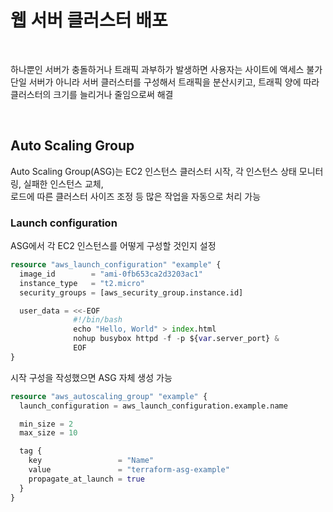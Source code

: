 # 웹 서버 클러스터 배포

<br>

하나뿐인 서버가 충돌하거나 트래픽 과부하가 발생하면 사용자는 사이트에 액세스 불가  
단일 서버가 아니라 서버 클러스터를 구성해서 트래픽을 분산시키고, 트래픽 양에 따라 클러스터의 크기를 늘리거나 줄임으로써 해결

<br>

## Auto Scaling Group
Auto Scaling Group(ASG)는 EC2 인스턴스 클러스터 시작, 각 인스턴스 상태 모니터링, 실패한 인스턴스 교체,  
로드에 따른 클러스터 사이즈 조정 등 많은 작업을 자동으로 처리 가능

### Launch configuration
ASG에서 각 EC2 인스턴스를 어떻게 구성할 것인지 설정

```terraform
resource "aws_launch_configuration" "example" {
  image_id        = "ami-0fb653ca2d3203ac1"
  instance_type   = "t2.micro"
  security_groups = [aws_security_group.instance.id]

  user_data = <<-EOF
              #!/bin/bash
              echo "Hello, World" > index.html
              nohup busybox httpd -f -p ${var.server_port} &
              EOF
}
```

시작 구성을 작성했으면 ASG 자체 생성 가능
```terraform
resource "aws_autoscaling_group" "example" {
  launch_configuration = aws_launch_configuration.example.name

  min_size = 2
  max_size = 10

  tag {
    key                 = "Name"
    value               = "terraform-asg-example"
    propagate_at_launch = true
  }
}
```
